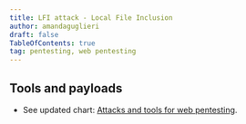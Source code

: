 ```yaml
---
title: LFI attack - Local File Inclusion
author: amandaguglieri
draft: false
TableOfContents: true
tag: pentesting, web pentesting
---
```


## Tools and payloads 

- See updated chart: [Attacks and tools for web pentesting](index-attacks-tools-web-pentesting.md).


